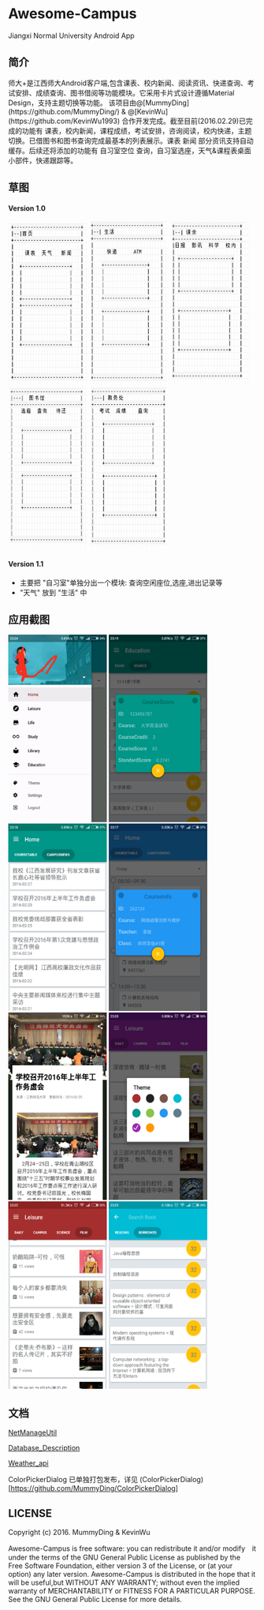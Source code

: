 # Awesome-Campus

Jiangxi Normal University Android App   

## 简介

<p>
师大+是江西师大Android客户端,包含课表、校内新闻、阅读资讯、快递查询、考试安排、成绩查询、图书借阅等功能模块。它采用卡片式设计遵循Material Design，支持主题切换等功能。
该项目由@[MummyDing](https://github.com/MummyDing/) & @[KevinWu](https://github.com/KevinWu1993) 合作开发完成。截至目前(2016.02.29)已完成的功能有 
课表，校内新闻，课程成绩，考试安排，咨询阅读，校内快递，主题切换。已借图书和图书查询完成最基本的列表展示。课表 新闻 部分资讯支持自动缓存。后续还将添加的功能有 自习室空位
查询，自习室选座，天气&课程表桌面小部件，快递跟踪等。
</p>

## 草图 


#### Version 1.0

<img src="/img/home-v1.0.png" width="160" height="330"/> 
<img src="/img/life-v1.0.png" width="160" height="330"/> 
<img src="/img/leisure-v1.0.png" width="160" height="330"/> 
<img src="/img/libary-v1.0.png" width="160" height="330"/> 
<img src="/img/eduction-v1.0.png" width="160" height="330"/> 


#### Version 1.1

  - 主要把 "自习室"单独分出一个模块: 查询空闲座位,选座,进出记录等
  - "天气" 放到 "生活" 中


## 应用截图

<img src="/img/ScreenShots/ScreenShot_Drawer.jpg" width="200" height="380"/> 
<img src="/img/ScreenShots/ScreenShot_ScoreDetails.png" width="200" height="380"/> 
<img src="/img/ScreenShots/ScreenShot_CampusNews.png" width="200" height="380"/> 
<img src="/img/ScreenShots/ScreenShot_CourseTable.png" width="200" height="380"/> 
<img src="/img/ScreenShots/ScreenShot_NewsDetails.png" width="200" height="380"/> 
<img src="/img/ScreenShots/ScreenShot_Daily.png" width="200" height="380"/> 
<img src="/img/ScreenShots/ScreenShot_Film.png" width="200" height="380"/> 
<img src="/img/ScreenShots/ScreenShot_BookBorrowed.png" width="200" height="380"/> 

## 文档

[NetManageUtil][0]

[Database_Description](https://github.com/MummyDing/Awesome-Campus/blob/dev/Doc/Database_Description.md)

[Weather_api](https://github.com/MummyDing/Awesome-Campus/blob/dev/Doc/Weather_api.md)

ColorPickerDialog 已单独打包发布，详见 (ColorPickerDialog)[https://github.com/MummyDing/ColorPickerDialog]


## 
## LICENSE

Copyright (c) 2016.  MummyDing & KevinWu    
<p>Awesome-Campus is free software: you can redistribute it and/or modify　it under the terms of the GNU 
General Public License as published by the Free Software Foundation, either version 3 of the License, 
or (at your option) any later version.    
Awesome-Campus is distributed in the hope that it will be useful,but WITHOUT ANY WARRANTY; without 
even the implied warranty of MERCHANTABILITY or FITNESS FOR A PARTICULAR PURPOSE.  See the GNU General
Public License for more details.</p>


[0]: https://github.com/MummyDing/Awesome-Campus/blob/dev/Doc/NetManageUtil%E8%AF%B4%E6%98%8E.md
